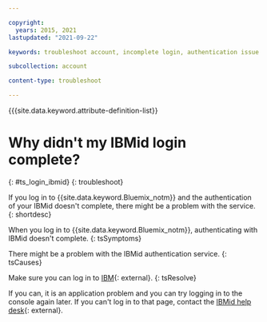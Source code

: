 ```yaml
---

copyright:
  years: 2015, 2021
lastupdated: "2021-09-22"

keywords: troubleshoot account, incomplete login, authentication issue

subcollection: account

content-type: troubleshoot

---
```


{{{site.data.keyword.attribute-definition-list}}


# Why didn't my IBMid login complete?
{: #ts_login_ibmid}
{: troubleshoot}

If you log in to {{site.data.keyword.Bluemix_notm}} and the authentication of your IBMid doesn't complete, there might be a problem with the service.
{: shortdesc}

When you log in to {{site.data.keyword.Bluemix_notm}}, authenticating with IBMid doesn't complete.
{: tsSymptoms}

There might be a problem with the IBMid authentication service.
{: tsCauses}

Make sure you can log in to [IBM](https://login.ibm.com/authsvc/mtfim/sps/authsvc?PolicyId=urn:ibm:security:authentication:asf:basicldapuser){: external}.
{: tsResolve}

If you can, it is an application problem and you can try logging in to the console again later. If you can't log in to that page, contact the [IBMid help desk](https://www.ibm.com/ibmid/myibm/help/us/helpdesk.html){: external}.
